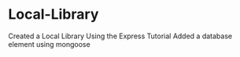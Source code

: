 # Local-Library
Created a Local Library Using the Express Tutorial
Added a database element using mongoose
